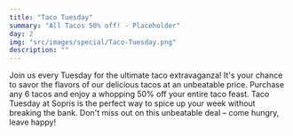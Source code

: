 ```yaml
---
title: "Taco Tuesday"
summary: "All Tacos 50% off! - Placeholder"
day: 2
img: "src/images/special/Taco-Tuesday.png"
description: ""
---
```

Join us every Tuesday for the ultimate taco extravaganza! It's your chance to savor the flavors of our delicious tacos at an unbeatable price. Purchase any 6 tacos and enjoy a whopping 50% off your entire taco feast. Taco Tuesday at Sopris is the perfect way to spice up your week without breaking the bank. Don't miss out on this unbeatable deal – come hungry, leave happy!